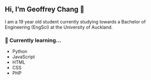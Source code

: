 ## Hi, I’m Geoffrey Chang 👋 

I am a 19 year old student currently studying towards a Bachelor of Engineering (EngSci) at the University of Auckland.

### 🌱 Currently learning...
* Python
* JavaScript
* HTML
* CSS
* PHP




<!---
GeoffreyChang/GeoffreyChang is a ✨ special ✨ repository because its `README.md` (this file) appears on your GitHub profile.
You can click the Preview link to take a look at your changes.
--->
